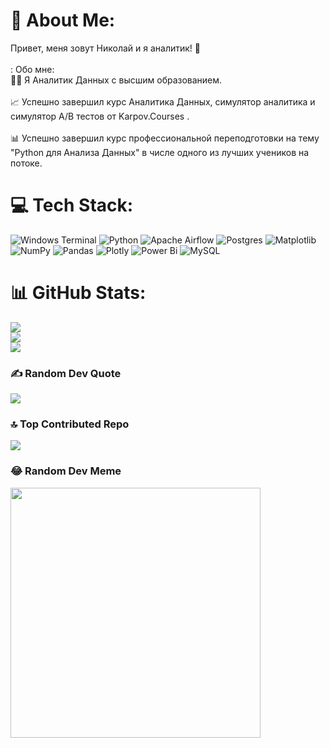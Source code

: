# 💫 About Me:
Привет, меня зовут Николай и я аналитик! 👋<br><br>: Обо мне:<br>👩‍🎓 Я Аналитик Данных с высшим образованием.<br><br>📈 Успешно завершил курс Аналитика Данных, симулятор аналитика и симулятор A/B тестов от Karpov.Courses .<br><br>📊 Успешно завершил курс профессиональной переподготовки на тему "Python для Анализа Данных"  в числе одного из лучших учеников на потоке.


# 💻 Tech Stack:
![Windows Terminal](https://img.shields.io/badge/Windows%20Terminal-%234D4D4D.svg?style=for-the-badge&logo=windows-terminal&logoColor=white) ![Python](https://img.shields.io/badge/python-3670A0?style=for-the-badge&logo=python&logoColor=ffdd54) ![Apache Airflow](https://img.shields.io/badge/Apache%20Airflow-017CEE?style=for-the-badge&logo=Apache%20Airflow&logoColor=white) ![Postgres](https://img.shields.io/badge/postgres-%23316192.svg?style=for-the-badge&logo=postgresql&logoColor=white) ![Matplotlib](https://img.shields.io/badge/Matplotlib-%23ffffff.svg?style=for-the-badge&logo=Matplotlib&logoColor=black) ![NumPy](https://img.shields.io/badge/numpy-%23013243.svg?style=for-the-badge&logo=numpy&logoColor=white) ![Pandas](https://img.shields.io/badge/pandas-%23150458.svg?style=for-the-badge&logo=pandas&logoColor=white) ![Plotly](https://img.shields.io/badge/Plotly-%233F4F75.svg?style=for-the-badge&logo=plotly&logoColor=white) ![Power Bi](https://img.shields.io/badge/power_bi-F2C811?style=for-the-badge&logo=powerbi&logoColor=black) ![MySQL](https://img.shields.io/badge/mysql-%2300000f.svg?style=for-the-badge&logo=mysql&logoColor=white)
# 📊 GitHub Stats:
![](https://github-readme-stats.vercel.app/api?username=Orchidbee1&theme=dracula&hide_border=false&include_all_commits=false&count_private=false)<br/>
![](https://github-readme-streak-stats.herokuapp.com/?user=Orchidbee1&theme=dracula&hide_border=false)<br/>
![](https://github-readme-stats.vercel.app/api/top-langs/?username=Orchidbee1&theme=dracula&hide_border=false&include_all_commits=false&count_private=false&layout=compact)

### ✍️ Random Dev Quote
![](https://quotes-github-readme.vercel.app/api?type=vetical&theme=dark)

### 🔝 Top Contributed Repo
![](https://github-contributor-stats.vercel.app/api?username=Orchidbee1&limit=5&theme=dark&combine_all_yearly_contributions=true)

### 😂 Random Dev Meme
<img src='https://randommeme-five.vercel.app/' style="height: 400px;"/>

<!-- Proudly created with GPRM ( https://gprm.itsvg.in ) -->
